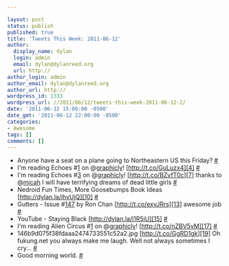 ```yaml
---

layout: post
status: publish
published: true
title: 'Tweets This Week: 2011-06-12'
author:
  display_name: dylan
  login: admin
  email: dylan@dylanreed.org
  url: http://
author_login: admin
author_email: dylan@dylanreed.org
author_url: http://
wordpress_id: 1333
wordpress_url: //2011/06/12/tweets-this-week-2011-06-12-2/
date: '2011-06-12 15:00:00 -0500'
date_gmt: '2011-06-12 22:00:00 -0500'
categories:
- Awesome
tags: []
comments: []
---
```


  * Anyone have a seat on a plane going to Northeastern US this Friday? [#][1]
  * I'm reading Echoes #[1][2] on @[graphicly][3]! [http://t.co/GuLuzx4][4] [#][5]
  * I'm reading Echoes #[3][6] on @[graphicly][3]! [http://t.co/BZvfT0c][7] thanks to @[micah][8] I will have terrifying dreams of dead little girls [#][9]
  * Nedroid Fun Times, More Goosebumps Book Ideas [http://dylan.la/ihvUjQ][10] [#][11]
  * Gutters - Issue #[147][12] by Ron Chan [http://t.co/exyJRrs][13] awesome job [#][14]
  * YouTube - Staying Black [http://dylan.la/l1R5iU][15] [#][16]
  * I'm reading Alien Circus #[1][2] on @[graphicly][3]! [http://t.co/nZBV5vM][17] [#][18]
  * 146b9d075f38fdaaa2474733551c52a2.jpg [http://t.co/GgRD1gk][19] Oh fukung.net you always make me laugh. Well not always sometimes I cry... [#][20]
  * Good morning world. [#][21]
  


   [1]: http://twitter.com/awesomeguy/statuses/78647606229737472
   [2]: http://search.twitter.com/search?q=%231
   [3]: http://twitter.com/graphicly
   [4]: http://t.co/GuLuzx4
   [5]: http://twitter.com/awesomeguy/statuses/78892632415277058
   [6]: http://search.twitter.com/search?q=%233
   [7]: http://t.co/BZvfT0c
   [8]: http://twitter.com/micah
   [9]: http://twitter.com/awesomeguy/statuses/79008734176751616
   [10]: http://dylan.la/ihvUjQ
   [11]: http://twitter.com/awesomeguy/statuses/79011509119893505
   [12]: http://search.twitter.com/search?q=%23147
   [13]: http://t.co/exyJRrs
   [14]: http://twitter.com/awesomeguy/statuses/79224214544068608
   [15]: http://dylan.la/l1R5iU
   [16]: http://twitter.com/awesomeguy/statuses/79227481235783680
   [17]: http://t.co/nZBV5vM
   [18]: http://twitter.com/awesomeguy/statuses/79290723299622912
   [19]: http://t.co/GgRD1gk
   [20]: http://twitter.com/awesomeguy/statuses/79315010530181120
   [21]: http://twitter.com/awesomeguy/statuses/79548563658510337

